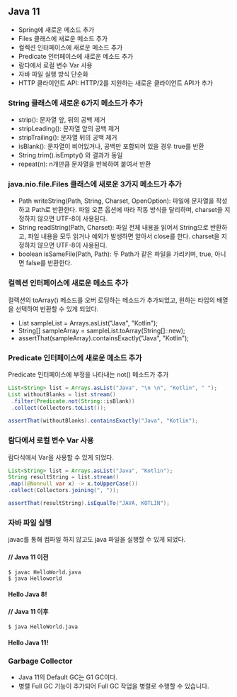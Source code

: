 ## Java 11
- Spring에 새로운 메소드 추가
- Files 클래스에 새로운 메소드 추가
- 컬렉션 인터페이스에 새로운 메소드 추가
- Predicate 인터페이스에 새로운 메소드 추가
- 람다에서 로컬 변수 Var 사용
- 자바 파일 실행 방식 단순화
- HTTP 클라이언트 API: HTTP/2를 지원하는 새로운 클라이언트 API가 추가

### String 클래스에 새로운 6가지 메소드가 추가
- strip(): 문자열 앞, 뒤의 공백 제거
- stripLeading(): 문자열 앞의 공백 제거
- stripTrailing(): 문자열 뒤의 공백 제거
- isBlank(): 문자열이 비어있거나, 공백만 포함되어 있을 경우 true를 반환
- String.trim().isEmpty() 와 결과가 동일
- repeat(n): n개만큼 문자열을 반복하여 붙여서 반환

### java.nio.file.Files 클래스에 새로운 3가지 메소드가 추가
- Path writeString(Path, String, Charset, OpenOption): 파일에 문자열을 작성하고 Path로 반환한다. 파일 오픈 옵션에 따라 작동 방식을 달리하며, charset을 지정하지 않으면 UTF-8이 사용된다.
- String readString(Path, Charset): 파일 전체 내용을 읽어서 String으로 반환하고, 파일 내용을 모두 읽거나 예외가 발생하면 알아서 close를 한다. charset을 지정하지 않으면 UTF-8이 사용된다.
- boolean isSameFile(Path, Path): 두 Path가 같은 파일을 가리키며, true, 아니면 false를 반환한다.
 
### 컬렉션 인터페이스에 새로운 메소드 추가
컬렉션의 toArray() 메소드를 오버 로딩하는 메소드가 추가되었고, 원하는 타입의 배열을 선택하여 반환할 수 있게 되었다.
- List sampleList = Arrays.asList("Java", "Kotlin"); 
- String[] sampleArray = sampleList.toArray(String[]::new); 
- assertThat(sampleArray).containsExactly("Java", "Kotlin");

### Predicate 인터페이스에 새로운 메소드 추가
Predicate 인터페이스에 부정을 나타내는 not() 메소드가 추가
```java
List<String> list = Arrays.asList("Java", "\n \n", "Kotlin", " "); 
List withoutBlanks = list.stream() 
 .filter(Predicate.not(String::isBlank))
 .collect(Collectors.toList()); 
 
assertThat(withoutBlanks).containsExactly("Java", "Kotlin");
```

### 람다에서 로컬 변수 Var 사용
람다식에서 Var을 사용할 수 있게 되었다.

```java
List<String> list = Arrays.asList("Java", "Kotlin"); 
String resultString = list.stream() 
.map((@Nonnull var x) -> x.toUpperCase()) 
.collect(Collectors.joining(", ")); 

assertThat(resultString).isEqualTo("JAVA, KOTLIN");
```

### 자바 파일 실행
javac를 통해 컴파일 하지 않고도 java 파일을 실행할 수 있게 되었다.

#### // Java 11 이전
```$ javac HelloWorld.java```   
```$ java Helloworld```
#### Hello Java 8!

#### // Java 11 이후
```$ java HelloWorld.java```
#### Hello Java 11!

### Garbage Collector
- Java 11의 Default GC는 G1 GC이다.
- 병렬 Full GC 기능이 추가되어 Full GC 작업을 병렬로 수행할 수 있습니다.

